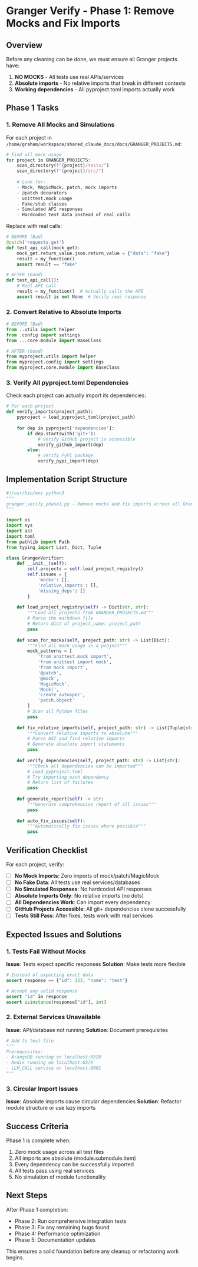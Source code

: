# Granger Verify - Phase 1: Remove Mocks and Fix Imports

## Overview
Before any cleaning can be done, we must ensure all Granger projects have:
1. **NO MOCKS** - All tests use real APIs/services
2. **Absolute imports** - No relative imports that break in different contexts
3. **Working dependencies** - All pyproject.toml imports actually work

## Phase 1 Tasks

### 1. Remove All Mocks and Simulations
For each project in `/home/graham/workspace/shared_claude_docs/docs/GRANGER_PROJECTS.md`:

```python
# Find all mock usage
for project in GRANGER_PROJECTS:
    scan_directory(f"{project}/tests/")
    scan_directory(f"{project}/src/")
    
    # Look for:
    - Mock, MagicMock, patch, mock imports
    - @patch decorators
    - unittest.mock usage
    - Fake/stub classes
    - Simulated API responses
    - Hardcoded test data instead of real calls
```

Replace with real calls:
```python
# BEFORE (Bad)
@patch('requests.get')
def test_api_call(mock_get):
    mock_get.return_value.json.return_value = {"data": "fake"}
    result = my_function()
    assert result == "fake"

# AFTER (Good)
def test_api_call():
    # Real API call
    result = my_function()  # Actually calls the API
    assert result is not None  # Verify real response
```

### 2. Convert Relative to Absolute Imports
```python
# BEFORE (Bad)
from ..utils import helper
from .config import settings
from ...core.module import BaseClass

# AFTER (Good)
from myproject.utils import helper
from myproject.config import settings
from myproject.core.module import BaseClass
```

### 3. Verify All pyproject.toml Dependencies

Check each project can actually import its dependencies:
```python
# For each project
def verify_imports(project_path):
    pyproject = load_pyproject_toml(project_path)
    
    for dep in pyproject['dependencies']:
        if dep.startswith('git+'):
            # Verify GitHub project is accessible
            verify_github_import(dep)
        else:
            # Verify PyPI package
            verify_pypi_import(dep)
```

## Implementation Script Structure

```python
#!/usr/bin/env python3
"""
granger_verify_phase1.py - Remove mocks and fix imports across all Granger projects
"""

import os
import sys
import ast
import toml
from pathlib import Path
from typing import List, Dict, Tuple

class GrangerVerifier:
    def __init__(self):
        self.projects = self.load_project_registry()
        self.issues = {
            'mocks': [],
            'relative_imports': [],
            'missing_deps': []
        }
    
    def load_project_registry(self) -> Dict[str, str]:
        """Load all projects from GRANGER_PROJECTS.md"""
        # Parse the markdown file
        # Return dict of project_name: project_path
        pass
    
    def scan_for_mocks(self, project_path: str) -> List[Dict]:
        """Find all mock usage in a project"""
        mock_patterns = [
            'from unittest.mock import',
            'from unittest import mock',
            'from mock import',
            '@patch',
            '@mock',
            'MagicMock',
            'Mock(',
            'create_autospec',
            'patch.object'
        ]
        # Scan all Python files
        pass
    
    def fix_relative_imports(self, project_path: str) -> List[Tuple[str, str]]:
        """Convert relative imports to absolute"""
        # Parse AST and find relative imports
        # Generate absolute import statements
        pass
    
    def verify_dependencies(self, project_path: str) -> List[str]:
        """Check all dependencies can be imported"""
        # Load pyproject.toml
        # Try importing each dependency
        # Return list of failures
        pass
    
    def generate_report(self) -> str:
        """Generate comprehensive report of all issues"""
        pass
    
    def auto_fix_issues(self):
        """Automatically fix issues where possible"""
        pass
```

## Verification Checklist

For each project, verify:

- [ ] **No Mock Imports**: Zero imports of mock/patch/MagicMock
- [ ] **No Fake Data**: All tests use real services/databases
- [ ] **No Simulated Responses**: No hardcoded API responses
- [ ] **Absolute Imports Only**: No relative imports (no dots)
- [ ] **All Dependencies Work**: Can import every dependency
- [ ] **GitHub Projects Accessible**: All git+ dependencies clone successfully
- [ ] **Tests Still Pass**: After fixes, tests work with real services

## Expected Issues and Solutions

### 1. Tests Fail Without Mocks
**Issue**: Tests expect specific responses
**Solution**: Make tests more flexible
```python
# Instead of expecting exact data
assert response == {"id": 123, "name": "test"}

# Accept any valid response
assert "id" in response
assert isinstance(response["id"], int)
```

### 2. External Services Unavailable
**Issue**: API/database not running
**Solution**: Document prerequisites
```python
# Add to test file
"""
Prerequisites:
- ArangoDB running on localhost:8529
- Redis running on localhost:6379
- LLM_CALL service on localhost:8001
"""
```

### 3. Circular Import Issues
**Issue**: Absolute imports cause circular dependencies
**Solution**: Refactor module structure or use lazy imports

## Success Criteria

Phase 1 is complete when:
1. Zero mock usage across all test files
2. All imports are absolute (module.submodule.item)
3. Every dependency can be successfully imported
4. All tests pass using real services
5. No simulation of module functionality

## Next Steps

After Phase 1 completion:
- Phase 2: Run comprehensive integration tests
- Phase 3: Fix any remaining bugs found
- Phase 4: Performance optimization
- Phase 5: Documentation updates

This ensures a solid foundation before any cleanup or refactoring work begins.